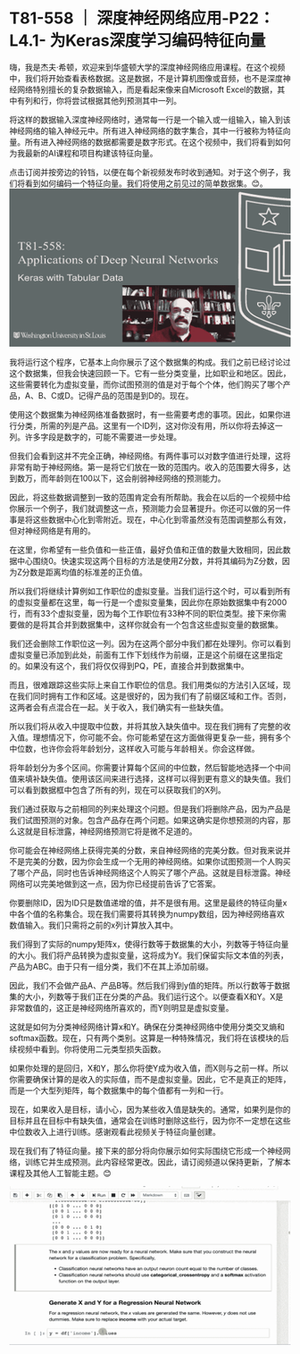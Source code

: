 # T81-558 ｜ 深度神经网络应用-P22：L4.1- 为Keras深度学习编码特征向量 

嗨，我是杰夫·希顿，欢迎来到华盛顿大学的深度神经网络应用课程。在这个视频中，我们将开始查看表格数据。这是数据，不是计算机图像或音频，也不是深度神经网络特别擅长的复杂数据输入，而是看起来像来自Microsoft Excel的数据，其中有列和行，你将尝试根据其他列预测其中一列。

将这样的数据输入深度神经网络时，通常每一行是一个输入或一组输入，输入到该神经网络的输入神经元中。所有进入神经网络的数字集合，其中一行被称为特征向量。所有进入神经网络的数据都需要是数字形式。在这个视频中，我们将看到如何为我最新的AI课程和项目构建该特征向量。

点击订阅并按旁边的铃铛，以便在每个新视频发布时收到通知。对于这个例子，我们将看到如何编码一个特征向量。我们将使用之前见过的简单数据集。😊。![](img/04abe3c48902ea74356b7dd00d915cc9_1.png)

我将运行这个程序，它基本上向你展示了这个数据集的构成。我们之前已经讨论过这个数据集，但我会快速回顾一下。它有一些分类变量，比如职业和地区。因此，这些需要转化为虚拟变量，而你试图预测的值是对于每个个体，他们购买了哪个产品，A、B、C或D。记得产品的范围是到D的。现在。

使用这个数据集为神经网络准备数据时，有一些需要考虑的事项。因此，如果你进行分类，所需的列是产品。这里有一个ID列，这对你没有用，所以你将去掉这一列。许多字段是数字的，可能不需要进一步处理。

但我们会看到这并不完全正确，神经网络。有两件事可以对数字值进行处理，这将非常有助于神经网络。第一是将它们放在一致的范围内。收入的范围要大得多，达到数万，而年龄则在100以下，这会削弱神经网络的预测能力。

因此，将这些数据调整到一致的范围肯定会有所帮助。我会在以后的一个视频中给你展示一个例子，我们就调整这一点，预测能力会显著提升。你还可以做的另一件事是将这些数据中心化到零附近。现在，中心化到零虽然没有范围调整那么有效，但对神经网络是有用的。

在这里，你希望有一些负值和一些正值，最好负值和正值的数量大致相同，因此数据中心围绕0。快速实现这两个目标的方法是使用Z分数，并将其编码为Z分数，因为Z分数是距离均值的标准差的正负值。

所以我们将继续计算例如工作职位的虚拟变量。当我们运行这个时，可以看到所有的虚拟变量都在这里，每一行是一个虚拟变量集，因此你在原始数据集中有2000行，而有33个虚拟变量，因为每个工作职位有33种不同的职位类型。接下来你需要做的是将其合并到数据集中，这样你就会有一个包含这些虚拟变量的数据集。

我们还会删除工作职位这一列。因为在这两个部分中我们都在处理列。你可以看到虚拟变量已添加到此处，前面有工作下划线作为前缀，正是这个前缀在这里指定的。如果没有这个，我们将仅仅得到PQ，PE，直接合并到数据集中。

而且，很难跟踪这些实际上来自工作职位的信息。我们用类似的方法引入区域，现在我们同时拥有工作和区域。这是很好的，因为我们有了前缀区域和工作。否则，这两者会有点混合在一起。关于收入，我们确实有一些缺失值。

所以我们将从收入中提取中位数，并将其放入缺失值中。现在我们拥有了完整的收入值。理想情况下，你可能不会。你可能希望在这方面做得更复杂一些，拥有多个中位数，也许你会将年龄划分，这样收入可能与年龄相关。你会这样做。

将年龄划分为多个区间。你需要计算每个区间的中位数，然后智能地选择一个中间值来填补缺失值。使用该区间来进行选择，这样可以得到更有意义的缺失值。我们可以看到数据框中包含了所有的列，现在可以获取我们的X列。

我们通过获取与之前相同的列来处理这个问题。但是我们将删除产品，因为产品是我们试图预测的对象。包含产品存在两个问题。如果这确实是你想预测的内容，那么这就是目标泄露，神经网络预测它将是微不足道的。

你可能会在神经网络上获得完美的分数，来自神经网络的完美分数。但对我来说并不是完美的分数，因为你会生成一个无用的神经网络。如果你试图预测一个人购买了哪个产品，同时也告诉神经网络这个人购买了哪个产品。这就是目标泄露。神经网络可以完美地做到这一点，因为你已经提前告诉了它答案。

你要删除ID，因为ID只是数值递增的值，并不是很有用。这里是最终的特征向量x中各个值的名称集合。现在我们需要将其转换为numpy数组，因为神经网络喜欢数值输入。我们只需将之前的x列计算放入其中。

我们得到了实际的numpy矩阵x，使得行数等于数据集的大小，列数等于特征向量的大小。我们将产品转换为虚拟变量，这将成为Y。我们保留实际文本值的列表，产品为ABC。由于只有一组分类，我们不在其上添加前缀。

因此，我们不会做产品A、产品B等。然后我们得到y值的矩阵。所以行数等于数据集的大小，列数等于我们正在分类的产品。我们运行这个。以便查看X和Y。X是非常数值的，这正是神经网络所喜欢的，而Y则明显是虚拟变量。

这就是如何为分类神经网络计算x和Y。确保在分类神经网络中使用分类交叉熵和softmax函数。现在，只有两个类别。这算是一种特殊情况，我们将在该模块的后续视频中看到。你将使用二元类型损失函数。

如果你处理的是回归，X和Y，那么你将使Y成为收入值，而X则与之前一样。所以你需要确保计算的是收入的实际值，而不是虚拟变量。因此，它不是真正的矩阵，而是一个大型列矩阵，每个数据集中的每个值都有一列和一行。

现在，如果收入是目标，请小心，因为某些收入值是缺失的。通常，如果列是你的目标并且在目标中有缺失值，通常会在训练时删除这些行，因为你不一定想在这些中位数收入上进行训练。感谢观看此视频关于特征向量创建。

现在我们有了特征向量。接下来的部分将向你展示如何实际围绕它形成一个神经网络，训练它并生成预测。此内容经常更改。因此，请订阅频道以保持更新，了解本课程及其他人工智能主题。😊

![](img/04abe3c48902ea74356b7dd00d915cc9_3.png)
